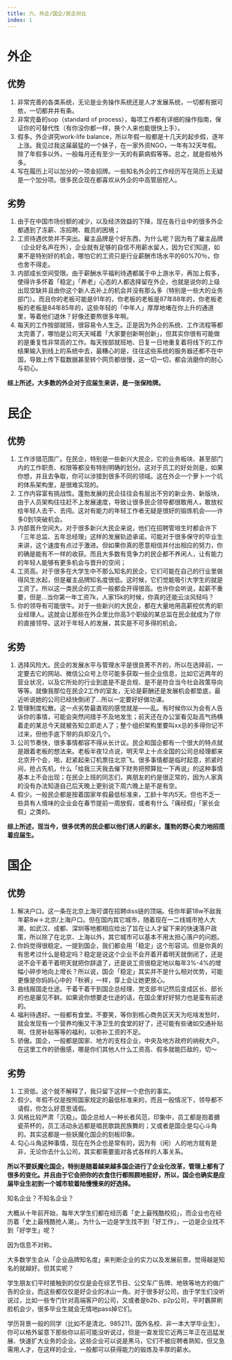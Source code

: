 ```yaml
---
title: 六、外企/国企/民企对比
index: 1
---
```


# 外企

## 优势

1. 非常完善的各类系统，无论是业务操作系统还是人才发展系统，一切都有据可依，一切都井井有条。
2. 非常完备的sop（standard of process），每项工作都有详细的操作指南，保证你的可替代性（有你没你都一样，换个人来也能很快上手）。
3. 假多。外企讲究work-life balance，所以年假一般都是十几天的起步假，逐年上涨。我见过我这届最猛的一个妹子，在一家外资NGO，一年有32天年假。除了年假多以外，一般每月还有至少一天的有薪病假等等。总之，就是假格外多。
4. 写在履历上可以加分的一项金招牌。一些知名外企的工作经历写在简历上无疑是一个加分项。很多民企现在都喜欢从外企的中高管层挖人。

## 劣势

1. 由于在中国市场份额的减少，以及经济效益的下降，现在各行业中的很多外企都遇到了冻薪、冻招聘、裁员的困境；
2. 工资待遇优势并不突出。雇主品牌是个好东西，为什么呢？因为有了雇主品牌（企业好名声在外），企业就有足够的自信不用薪水留人，因为它们知道，如果不是特别好的机会，哪怕它的工资只是行业薪酬市场水平的60%70％，你也舍不得走。
3. 内部成长空间受限。由于薪酬水平福利待遇都属于中上游水平，再加上假多，使得许多怀着「稳定」「养老」心态的人都选择留在外企，也就是说你的上级出现空缺并且由你这个新人去补上的机会并没有那么多（特别是一些大的业务部门）。而且你的老板可能是91年的，你老板的老板是87年88年的，你老板老板的老板是84年85年的，这些年轻的「中年人」厚厚地堵在你上升的通道里，等着他们退休？好像还要熬很多年啊。
4. 每天的工作按部就班，很容易令人生乏。正是因为外企的系统、工作流程等都太完善了，哪怕是公司天天喊着「大家要创新啊创新」，但其实你很有可能做的是重复性非常高的工作。每天按部就班地、日复一日地重复着将线下的工作结果输入到线上的系统中去，最糟心的是，往往这些系统的服务器还都不在中国，导致上传下载数据甚至转个网页都很慢，这一切一切，都会消磨你的耐心与初心。

**综上所述，大多数的外企对于应届生来讲，是一张保险牌。**

# 民企

## 优势

1. 工作涉猎范围广。在民企，特别是一些新兴大民企，它的业务板块、甚至部门内的工作职责、权限等都没有特别明确的划分。这对于员工的好处则是，如果你想，并且去争取，你可以涉猎到很多不同的领域。这在外企一个萝卜一个坑的体系架构里，是很难实现的。
2. 工作内容富有挑战性。蓬勃发展的民企往往会有层出不穷的新业务、新版块，由于人员架构往往赶不上发展速度，导致让很多民企领导都很敢用人，敢放权给年轻人去干、去闯。这对有能力的年轻工作者无疑是很好的锻炼机会——许多0到1突破机会。
3. 内部晋升空间大。对于很多新兴大民企来说，他们在招聘管培生时都会许下「三年总监、五年总经理」这样的发展轨迹承诺。可能对于很多保守的毕业生来讲，这个速度有点过于激进。但如果你真的愿意相信并付出相应的努力，你的确是能有不一样的收获。而且大多数有竞争力的民企都不养闲人，让有能力的年轻人能够有更多机会与晋升的空间；
4. 工资高。对于很多在大学生中不那么知名的民企，它们可能在自己的行业里做得风生水起，但是雇主品牌知名度很低。这时候，它们觉能吸引大学生的就是工资了。所以这一类民企的工资一般都会开得很高。也许你会听说，起薪不重要，但是…当你第一年工资7k，人家15k的时候，你真的还能云淡风轻吗？
5. 你的领导有可能很牛。对于一些新兴的大民企，都在大量地用高薪挖优秀的职业经理人。这就会让那些在外企里比你高3个职级的某总监在民企就成为了你的直接领导。这对于年轻人的发展，其实是不可多得的机会。

## 劣势

1. 选择风险大。民企的发展水平与管理水平是很良莠不齐的，所以在选择前，一定要去它的网站、微信公众号上尽可能多获取一些企业信息，比如它近两年的营业状况，以及它所处的行业到底是不是合规、是不是符合当今社会政策导向等等。就像我那位在民企2工作的室友，无论是薪酬还是发展机会都垫底，最近听说她的公司已经快倒闭了…所以一定要好好做功课。
2. 管理制度松散。这一点劣势最直观的感觉就是——乱。有时候你以为会有人告诉你的事情，可能会突然间措手不及地发生；前天还在办公室看见趾高气扬横着走的某总今天就被告知立即走人了；整个组织架构里要叫xx总的多得你记不过来，但他手底下带的兵却没几个。
3. 公司节奏快，很多事情都容不得从长计议。民企和国企都有一个很大的特点就是跟着老板的想法来。老板半夜12点说，明天早上十点全国的公司总经理都来北京开个会，啪，赶紧起来订机票往北京飞。很多事情都是临时起意，抓紧时间，抢占先机，什么「给我三天我去催下财务把预算批一下再说」的这种事情基本上不会出现；在民企上班的同志们，爽朋友的约是很正常的，因为人家真的没有办法知道自己后天晚上更别说下周六晚上是不是有空。
4. 假少。一般民企都是按着国家年假最低标准来，工龄十年内5天。但也不乏一些具有人情味的企业会在春节提前一周放假，或者有什么「痛经假」「家长会假」之类的。

**综上所述，现当今，很多优秀的民企都以他们诱人的薪水，蓬勃的野心卖力地招揽着应届生。**

# 国企

## 优势

1. 解决户口。这一条在北京上海可谓在招聘diss链的顶端。任你年薪18w不敌我年薪8w＋北京/上海户口。但在国内其它城市，随着现在一二线城市抢人大潮，如武汉、成都、深圳等地都相应给出了旨在让人才留下来的快速落户政策，所以除了在北京、上海以外，其它城市可以基本不用太担心落户的问题。
2. 你妈觉得很稳定。一提到国企，我们都会用「稳定」这个形容词。但是你真的有思考过什么是稳定吗？稳定是说这个企业不会开着开着明天就倒闭了，还是说不会干着干着明天就把你辞退了，还是说工资很稳定地以每年3%-4%的增幅小碎步地向上增长？所以说，国企「稳定」其实并不是什么相对优势，可能更像是你妈妈心中的「秋裤」一样，穿上会让她更放心。
3. 曲线报国走仕途。干着干着干到国企总经理、党支部书记然后变成区长、部长的也是屡见不鲜。如果说你想要走仕途的话，在国企里好好努力也是蛮有前途的。
4. 福利待遇好。一般都有食堂。不要笑，等你到核心商务区天天为吃啥发愁时，就会发现有一个营养均衡又干净卫生的食堂的好了，还可能有些诸如交通补贴啊、住房补贴等等的福利，以弥补工资的不足。
5. 骄傲。国企，一般都是国家、地方的支柱企业，中央及地方政府的纳税大户。在这里工作的骄傲感，哪是你们其他人什么工资高、假多就能匹敌的，切～

## 劣势

1. 工资低。这个就不解释了，我只留下这样一个悲伤的事实。
2. 假少。年假不仅是按照国家规定的最低标准来的，而且一般情况下，领导都不请假，你怎么好意思请假。
3. 风格比较严肃「沉稳」。国企总给人一种长者风范，印象中，员工都是抱着搪瓷茶杯的，员工活动永远都是唱民歌跳民族舞的；又或者是国企是勾心斗角的。其实这都是一些妖魔化国企的刻板印象。
4. 勾心斗角这种事情，现在在外企也是常有的，因为有（闲）人的地方就有是非，无论你去什么公司，其实都需要面对各式各样的人事关系。

**所以不要妖魔化国企，特别是随着越来越多国企进行了企业化改革，管理上都有了很多的变化。并且由于它会把你的衣食住行都照顾地挺好，所以，国企也确实是应届毕业生初到一个城市软着陆慢慢来的好选择。**

知名企业？不知名企业？

大概从十年前开始，每年大学生们都在经历着「史上最残酷校招」，而企业也在经历着「史上最残酷抢人潮」。为什么一边是学生找不到「好工作」，一边是企业找不到「好学生」呢？

因为信息不对称。

大多数学生会从「企业品牌知名度」来判断企业的实力以及发展前景。觉得越是知名的就越好。但其实呢？

学生朋友们平时接触到的仅仅是会在综艺节目、公交车广告牌、地铁等地方的做广告的企业，而这些都仅仅是好企业的冰山一角。对于很多好公司，由于学生们没听说过，比如一些专门针对高端客户的公司，又或者是b2b、p2p公司，平时霸屏刷脸机会少，很多毕业生就会无情地pass掉它们。

学历背景一般的同学（比如不是清北、985211，国外名校、非一本大学毕业生），你可以格外留意下那些你以前可能没听说过，但是一查发现它近两三年正在迅猛发展、快速扩大业务的企业。这些企业可以说是黑马，它们不被应聘者熟知，但又急需用人才，在这样的企业，一般都可以获得能力的锻炼及丰厚的薪水。